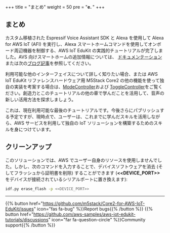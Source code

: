 
+++
title = "まとめ"
weight = 50
pre = "<b>e. </b>"
+++

## まとめ
カスタム移植された Espressif Voice Assistant SDK と Alexa を使用して Alexa for AWS IoT (AFI) を実行し、Alexa スマートホームコマンドを使用してオンボード周辺機器を制御する、AWS IoT EduKit の実践的チュートリアルが完了しました。AVS 向けスマートホームの追加情報については、 [ドキュメンテーション](https://developer.amazon.com/en-US/docs/alexa/alexa-voice-service/smart-home-for-avs.html)または次の[ブログ記事](https://developer.amazon.com/en-US/blogs/alexa/device-makers/2020/04/create-a-sample-alexa-built-in-disco-ball-with-smart-home-for-av)を参照してください。

利用可能な他のインターフェイスについて詳しく知りたい場合、または AWS IoT EduKit リファレンスハードウェア用 M5Stack Core2 の他の機能を使って独自の実装を考案する場合は、[ModeController](https://developer.amazon.com/en-US/docs/alexa/alexa-voice-service/alexa-modecontroller.html)および [ToggleController](https://developer.amazon.com/en-US/docs/alexa/alexa-voice-service/alexa-togglecontroller.html)をご覧ください。創造力とこのチュートリアルの他の章で学んだことを活用して、音声の新しい活用方法を探求しましょう。

これは、現在利用可能な最後のチュートリアルです。今後さらにパブリッシュする予定ですが、現時点で、ユーザーは、これまでに学んだスキルを活用しながら、AWS サービスを利用して独自の IoT ソリューションを構築するためのスキルを身につけています。

## クリーンアップ
このソリューションでは、AWS でユーザー自身のリソースを使用しませんでした。しかし、次のコマンドを入力することで、デバイスソフトウェアを消去 (そしてフラッシュから証明書を削除) することができます (**<<DEVICE_PORT>>** をデバイスが接続されているシリアルポートに置き換えます):
```bash
idf.py erase_flash -p <<DEVICE_PORT>>
```

---
{{% button href="https://github.com/m5stack/Core2-for-AWS-IoT-EduKit/issues" icon="fas fa-bug" %}}Report bugs{{% /button %}} {{% button href="https://github.com/aws-samples/aws-iot-edukit-tutorials/discussions" icon="far fa-question-circle" %}}Community support{{% /button %}}
